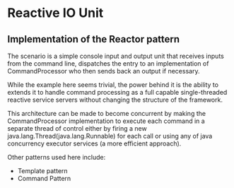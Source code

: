 # Reactive IO Unit
## Implementation of the Reactor pattern
The scenario is a simple console input and output unit that receives inputs from the command line, dispatches the entry to an implementation of CommandProcessor who then sends back an output if necessary.

While the example here seems trivial, the power behind it is the ability to extends it to handle command processing as a full capable single-threaded reactive service servers without changing the structure of the framework.

This architecture can be made to become concurrent by making the CommandProcessor implementation to execute each command in a separate thread of control either by firing a new java.lang.Thread(java.lang.Runnable) for each call or using any of java concurrency executor services (a more efficient approach).

Other patterns used here include:
- Template pattern
- Command Pattern 
  